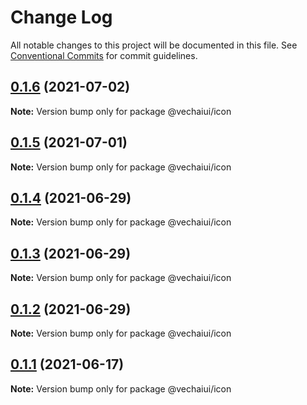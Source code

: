 # Change Log

All notable changes to this project will be documented in this file.
See [Conventional Commits](https://conventionalcommits.org) for commit guidelines.

## [0.1.6](https://github.com/vechai/vechaiui/compare/@vechaiui/icon@0.1.5...@vechaiui/icon@0.1.6) (2021-07-02)

**Note:** Version bump only for package @vechaiui/icon





## [0.1.5](https://github.com/vechai/vechaiui/compare/@vechaiui/icon@0.1.4...@vechaiui/icon@0.1.5) (2021-07-01)

**Note:** Version bump only for package @vechaiui/icon





## [0.1.4](https://github.com/vechai/vechaiui/compare/@vechaiui/icon@0.1.3...@vechaiui/icon@0.1.4) (2021-06-29)

**Note:** Version bump only for package @vechaiui/icon





## [0.1.3](https://github.com/vechai/vechaiui/compare/@vechaiui/icon@0.1.2...@vechaiui/icon@0.1.3) (2021-06-29)

**Note:** Version bump only for package @vechaiui/icon





## [0.1.2](https://github.com/vechai/vechaiui/compare/@vechaiui/icon@0.1.1...@vechaiui/icon@0.1.2) (2021-06-29)

**Note:** Version bump only for package @vechaiui/icon





## [0.1.1](https://github.com/vechai/vechaiui/compare/@vechaiui/icon@0.1.0...@vechaiui/icon@0.1.1) (2021-06-17)

**Note:** Version bump only for package @vechaiui/icon

